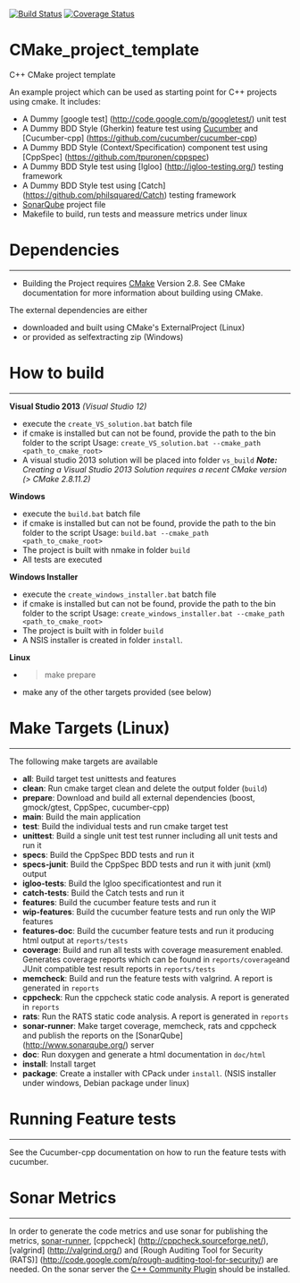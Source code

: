 [![Build Status](https://travis-ci.org/meshell/CMake_project_template.png)](https://travis-ci.org/meshell/CMake_project_template)
[![Coverage Status](https://coveralls.io/repos/meshell/CMake_project_template/badge.svg)](https://coveralls.io/r/meshell/CMake_project_template)

CMake_project_template
======================

C++ CMake project template

An example project which can be used as starting point for C++ projects using cmake. It includes:
* A Dummy [google test] (http://code.google.com/p/googletest/) unit test
* A Dummy BDD Style (Gherkin) feature test using [Cucumber](http://cukes.info/) and [Cucumber-cpp] (https://github.com/cucumber/cucumber-cpp)
* A Dummy BDD Style (Context/Specification) component test using [CppSpec] (https://github.com/tpuronen/cppspec)
* A Dummy BDD Style test using [Igloo] (http://igloo-testing.org/) testing framework
* A Dummy BDD Style test using [Catch] (https://github.com/philsquared/Catch) testing framework
* [SonarQube](http://www.sonarqube.org/) project file
* Makefile to build, run tests and meassure metrics under linux


# Dependencies
---------------
* Building the Project requires [CMake](http://www.cmake.org/) Version 2.8. See CMake documentation for more information about building using CMake.

The external dependencies are either
* downloaded and built using CMake's ExternalProject (Linux)
* or provided as selfextracting zip (Windows)

# How to build
--------------
__Visual Studio 2013__ _(Visual Studio 12)_
* execute the `create_VS_solution.bat` batch file
* if cmake is installed but can not be found, provide the path to the bin folder to the script
  Usage: `create_VS_solution.bat --cmake_path <path_to_cmake_root>`
* A visual studio 2013 solution will be placed into folder `vs_build`
___Note:__ Creating a Visual Studio 2013 Solution requires a recent CMake version (> CMake 2.8.11.2)_

__Windows__
* execute the `build.bat` batch file
* if cmake is installed but can not be found, provide the path to the bin folder to the script
  Usage: `build.bat --cmake_path <path_to_cmake_root>`
* The project is built with nmake in folder `build`
* All tests are executed 

__Windows Installer__
* execute the `create_windows_installer.bat` batch file
* if cmake is installed but can not be found, provide the path to the bin folder to the script
  Usage: `create_windows_installer.bat --cmake_path <path_to_cmake_root>`
* The project is built with in folder `build`
* A NSIS installer is created in folder `install`.

__Linux__
* > make prepare
* make any of the other targets provided (see below)

# Make Targets (Linux)
-----------------------
The following make targets are available
* __all__: Build target test unittests and features
* __clean__: Run cmake target clean and delete the output folder (`build`)
* __prepare__: Download and build all external dependencies (boost, gmock/gtest, CppSpec, cucumber-cpp)
* __main__: Build the main application
* __test__: Build the individual tests and run cmake target test
* __unittest__: Build a single unit test test runner including all unit tests and run it 
* __specs__: Build the CppSpec BDD tests and run it
* __specs-junit__: Build the CppSpec BDD tests and run it with junit (xml) output
* __igloo-tests__: Build the Igloo specificationtest and run it
* __catch-tests__: Build the Catch tests and run it
* __features__: Build the cucumber feature tests and run it
* __wip-features__: Build the cucumber feature tests and run only the WIP features
* __features-doc__: Build the cucumber feature tests and run it producing html output at `reports/tests`
* __coverage__: Build and run all tests with coverage measurement enabled. Generates coverage reports which can be found in `reports/coverage`and JUnit compatible test result reports in `reports/tests`
* __memcheck__: Build and run the feature tests with valgrind. A report is generated in `reports`
* __cppcheck__: Run the cppcheck static code analysis. A report is generated in `reports`
* __rats__: Run the RATS static code analysis. A report is generated in `reports`
* __sonar-runner__: Make target coverage, memcheck, rats and cppcheck and publish the reports on the [SonarQube] (http://www.sonarqube.org/) server
* __doc__: Run doxygen and generate a html documentation in `doc/html`
* __install__: Install target
* __package__: Create a installer with CPack under `install`. (NSIS installer under windows, Debian package under linux)

# Running Feature tests
------------------------
See the Cucumber-cpp documentation on how to run the feature tests with cucumber.

# Sonar Metrics
----------------
In order to generate the code metrics and use sonar for publishing the metrics, [sonar-runner](http://docs.codehaus.org/display/SONAR/Installing+and+Configuring+Sonar+Runner), [cppcheck] (http://cppcheck.sourceforge.net/), [valgrind] (http://valgrind.org/) and [Rough Auditing Tool for Security (RATS)] (http://code.google.com/p/rough-auditing-tool-for-security/) are needed. 
On the sonar server the [C++ Community Plugin](http://docs.codehaus.org/pages/viewpage.action?pageId=185073817) should be installed.
